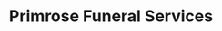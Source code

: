 ---
title: "Primrose Funeral Services"
url: /lytle/primrose-funeral-services/
shop: Bestattungen
---